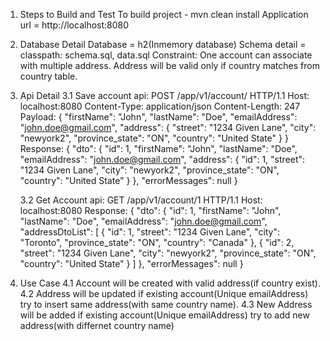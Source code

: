 1. Steps to Build and Test
   To build project - mvn clean install
   Application url = http://localhost:8080
   
2. Database Detail
   Database = h2(Inmemory database)
   Schema detail = classpath: schema.sql, data.sql
   Constraint: One account can associate with multiple address.
               Address will be valid only if country matches from country table.
               
  
3. Api Detail
   3.1 Save account api: POST /app/v1/account/ HTTP/1.1
                     Host: localhost:8080
                     Content-Type: application/json
                     Content-Length: 247
   Payload:
            {
                "firstName": "John",
                "lastName": "Doe",
                "emailAddress": "john.doe@gmail.com",
                "address": {
                    "street": "1234 Given Lane",
                    "city": "newyork2",
                    "province_state": "ON",
                    "country": "United State"
                }
            }
   Response: 
            {
              "dto": {
                  "id": 1,
                  "firstName": "John",
                  "lastName": "Doe",
                  "emailAddress": "john.doe@gmail.com",
                  "address": {
                      "id": 1,
                      "street": "1234 Given Lane",
                      "city": "newyork2",
                      "province_state": "ON",
                      "country": "United State"
                  }
              },
              "errorMessages": null
          }
  
   3.2 Get Account api: GET /app/v1/account/1 HTTP/1.1
                    Host: localhost:8080
       Response:
                 {
                    "dto": {
                        "id": 1,
                        "firstName": "John",
                        "lastName": "Doe",
                        "emailAddress": "john.doe@gmail.com",
                        "addressDtoList": [
                            {
                                "id": 1,
                                "street": "1234 Given Lane",
                                "city": "Toronto",
                                "province_state": "ON",
                                "country": "Canada"
                            },
                            {
                                "id": 2,
                                "street": "1234 Given Lane",
                                "city": "newyork2",
                                "province_state": "ON",
                                "country": "United State"
                            }
                        ]
                    },
                    "errorMessages": null
                }
                    
4. Use Case
   4.1 Account will be created with valid address(if country exist).
   4.2 Address will be updated if existing account(Unique emailAddress) try to insert same address(with same country name).
   4.3 New Address will be added if existing account(Unique emailAddress) try to add new address(with differnet country name)
                    
                    

   
   
